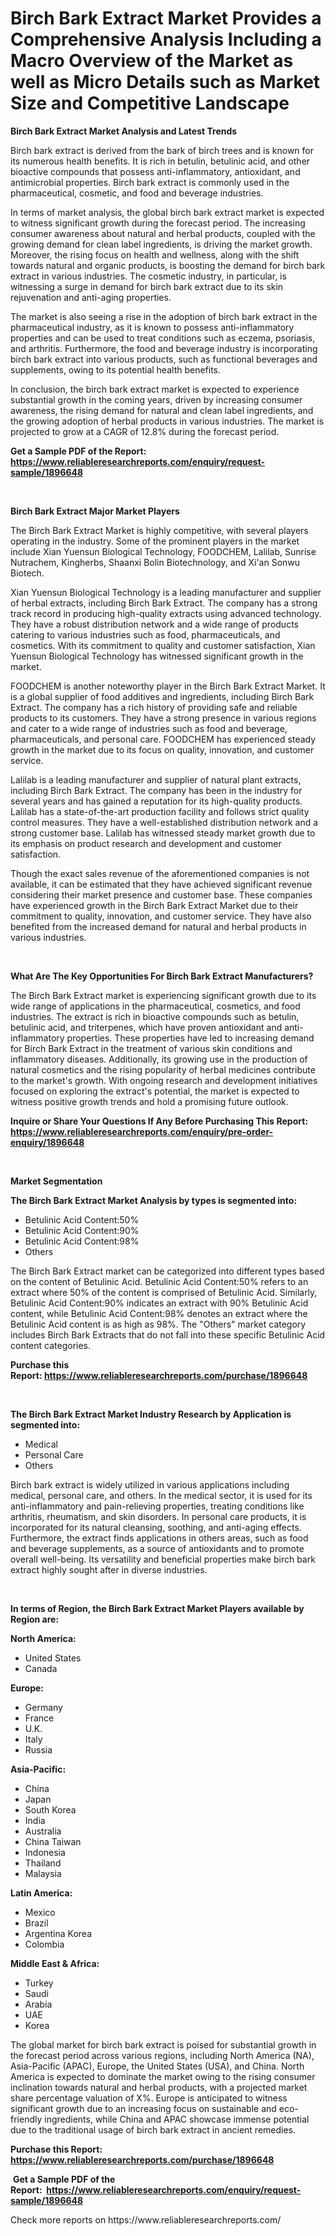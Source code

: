 <p><h1>Birch Bark Extract Market Provides a Comprehensive Analysis Including a Macro Overview of the Market as well as Micro Details such as Market Size and Competitive Landscape</h1></p><p><strong>Birch Bark Extract Market Analysis and Latest Trends</strong></p>
<p><p>Birch bark extract is derived from the bark of birch trees and is known for its numerous health benefits. It is rich in betulin, betulinic acid, and other bioactive compounds that possess anti-inflammatory, antioxidant, and antimicrobial properties. Birch bark extract is commonly used in the pharmaceutical, cosmetic, and food and beverage industries.</p><p>In terms of market analysis, the global birch bark extract market is expected to witness significant growth during the forecast period. The increasing consumer awareness about natural and herbal products, coupled with the growing demand for clean label ingredients, is driving the market growth. Moreover, the rising focus on health and wellness, along with the shift towards natural and organic products, is boosting the demand for birch bark extract in various industries. The cosmetic industry, in particular, is witnessing a surge in demand for birch bark extract due to its skin rejuvenation and anti-aging properties.</p><p>The market is also seeing a rise in the adoption of birch bark extract in the pharmaceutical industry, as it is known to possess anti-inflammatory properties and can be used to treat conditions such as eczema, psoriasis, and arthritis. Furthermore, the food and beverage industry is incorporating birch bark extract into various products, such as functional beverages and supplements, owing to its potential health benefits.</p><p>In conclusion, the birch bark extract market is expected to experience substantial growth in the coming years, driven by increasing consumer awareness, the rising demand for natural and clean label ingredients, and the growing adoption of herbal products in various industries. The market is projected to grow at a CAGR of 12.8% during the forecast period.</p></p>
<p><strong>Get a Sample PDF of the Report:&nbsp; <a href="https://www.reliableresearchreports.com/enquiry/request-sample/1896648">https://www.reliableresearchreports.com/enquiry/request-sample/1896648</a></strong></p>
<p>&nbsp;</p>
<p><strong>Birch Bark Extract Major Market Players</strong></p>
<p><p>The Birch Bark Extract Market is highly competitive, with several players operating in the industry. Some of the prominent players in the market include Xian Yuensun Biological Technology, FOODCHEM, Lalilab, Sunrise Nutrachem, Kingherbs, Shaanxi Bolin Biotechnology, and Xi'an Sonwu Biotech.</p><p>Xian Yuensun Biological Technology is a leading manufacturer and supplier of herbal extracts, including Birch Bark Extract. The company has a strong track record in producing high-quality extracts using advanced technology. They have a robust distribution network and a wide range of products catering to various industries such as food, pharmaceuticals, and cosmetics. With its commitment to quality and customer satisfaction, Xian Yuensun Biological Technology has witnessed significant growth in the market.</p><p>FOODCHEM is another noteworthy player in the Birch Bark Extract Market. It is a global supplier of food additives and ingredients, including Birch Bark Extract. The company has a rich history of providing safe and reliable products to its customers. They have a strong presence in various regions and cater to a wide range of industries such as food and beverage, pharmaceuticals, and personal care. FOODCHEM has experienced steady growth in the market due to its focus on quality, innovation, and customer service.</p><p>Lalilab is a leading manufacturer and supplier of natural plant extracts, including Birch Bark Extract. The company has been in the industry for several years and has gained a reputation for its high-quality products. Lalilab has a state-of-the-art production facility and follows strict quality control measures. They have a well-established distribution network and a strong customer base. Lalilab has witnessed steady market growth due to its emphasis on product research and development and customer satisfaction.</p><p>Though the exact sales revenue of the aforementioned companies is not available, it can be estimated that they have achieved significant revenue considering their market presence and customer base. These companies have experienced growth in the Birch Bark Extract Market due to their commitment to quality, innovation, and customer service. They have also benefited from the increased demand for natural and herbal products in various industries.</p></p>
<p>&nbsp;</p>
<p><strong>What Are The Key Opportunities For Birch Bark Extract Manufacturers?</strong></p>
<p><p>The Birch Bark Extract market is experiencing significant growth due to its wide range of applications in the pharmaceutical, cosmetics, and food industries. The extract is rich in bioactive compounds such as betulin, betulinic acid, and triterpenes, which have proven antioxidant and anti-inflammatory properties. These properties have led to increasing demand for Birch Bark Extract in the treatment of various skin conditions and inflammatory diseases. Additionally, its growing use in the production of natural cosmetics and the rising popularity of herbal medicines contribute to the market's growth. With ongoing research and development initiatives focused on exploring the extract's potential, the market is expected to witness positive growth trends and hold a promising future outlook.</p></p>
<p><strong>Inquire or Share Your Questions If Any Before Purchasing This Report: <a href="https://www.reliableresearchreports.com/enquiry/pre-order-enquiry/1896648">https://www.reliableresearchreports.com/enquiry/pre-order-enquiry/1896648</a></strong></p>
<p>&nbsp;</p>
<p><strong>Market Segmentation</strong></p>
<p><strong>The Birch Bark Extract Market Analysis by types is segmented into:</strong></p>
<p><ul><li>Betulinic Acid Content:50%</li><li>Betulinic Acid Content:90%</li><li>Betulinic Acid Content:98%</li><li>Others</li></ul></p>
<p><p>The Birch Bark Extract market can be categorized into different types based on the content of Betulinic Acid. Betulinic Acid Content:50% refers to an extract where 50% of the content is comprised of Betulinic Acid. Similarly, Betulinic Acid Content:90% indicates an extract with 90% Betulinic Acid content, while Betulinic Acid Content:98% denotes an extract where the Betulinic Acid content is as high as 98%. The "Others" market category includes Birch Bark Extracts that do not fall into these specific Betulinic Acid content categories.</p></p>
<p><strong>Purchase this Report:&nbsp;<a href="https://www.reliableresearchreports.com/purchase/1896648">https://www.reliableresearchreports.com/purchase/1896648</a></strong></p>
<p>&nbsp;</p>
<p><strong>The Birch Bark Extract Market Industry Research by Application is segmented into:</strong></p>
<p><ul><li>Medical</li><li>Personal Care</li><li>Others</li></ul></p>
<p><p>Birch bark extract is widely utilized in various applications including medical, personal care, and others. In the medical sector, it is used for its anti-inflammatory and pain-relieving properties, treating conditions like arthritis, rheumatism, and skin disorders. In personal care products, it is incorporated for its natural cleansing, soothing, and anti-aging effects. Furthermore, the extract finds applications in others areas, such as food and beverage supplements, as a source of antioxidants and to promote overall well-being. Its versatility and beneficial properties make birch bark extract highly sought after in diverse industries.</p></p>
<p>&nbsp;</p>
<p><strong>In terms of Region, the Birch Bark Extract Market Players available by Region are:</strong></p>
<p>
    <p> <strong> North America: </strong>
        <ul>
            <li>United States</li>
            <li>Canada</li>
        </ul>
        </p> 
    <p> <strong> Europe: </strong>
        <ul>
            <li>Germany</li>
            <li>France</li>
            <li>U.K.</li>
            <li>Italy</li>
            <li>Russia</li>
        </ul>
        </p> 
    <p> <strong> Asia-Pacific: </strong>
        <ul>
            <li>China</li>
            <li>Japan</li>
            <li>South Korea</li>
            <li>India</li>
            <li>Australia</li>
            <li>China Taiwan</li>
            <li>Indonesia</li>
            <li>Thailand</li>
            <li>Malaysia</li>
        </ul>
        </p> 
    <p> <strong> Latin America: </strong>
        <ul>
            <li>Mexico</li>
            <li>Brazil</li>
            <li>Argentina Korea</li>
            <li>Colombia</li>
        </ul>
        </p> 
    <p> <strong> Middle East & Africa: </strong>
        <ul>
            <li>Turkey</li>
            <li>Saudi</li>
            <li>Arabia</li>
            <li>UAE</li>
            <li>Korea</li>
        </ul>
    </p>
    </p>
<p><p>The global market for birch bark extract is poised for substantial growth in the forecast period across various regions, including North America (NA), Asia-Pacific (APAC), Europe, the United States (USA), and China. North America is expected to dominate the market owing to the rising consumer inclination towards natural and herbal products, with a projected market share percentage valuation of X%. Europe is anticipated to witness significant growth due to an increasing focus on sustainable and eco-friendly ingredients, while China and APAC showcase immense potential due to the traditional usage of birch bark extract in ancient remedies.</p></p>
<p><strong>Purchase this Report: <a href="https://www.reliableresearchreports.com/purchase/1896648">https://www.reliableresearchreports.com/purchase/1896648</a></strong></p>
<p>&nbsp;<strong>Get a Sample PDF of the Report:&nbsp;&nbsp;<a href="https://www.reliableresearchreports.com/enquiry/request-sample/1896648">https://www.reliableresearchreports.com/enquiry/request-sample/1896648</a></strong></p>
<p><strong></strong></p>
<p>Check more reports on https://www.reliableresearchreports.com/</p>